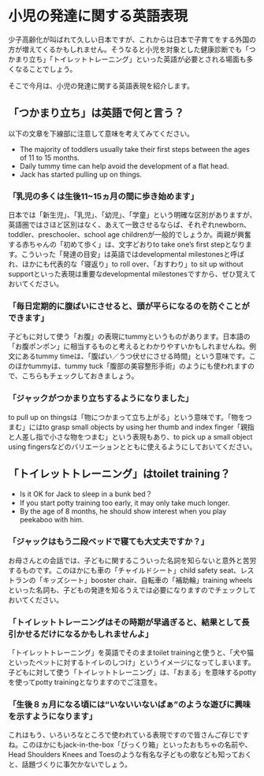 # 小児の発達に関する英語表現

少子高齢化が叫ばれて久しい日本ですが、これからは日本で子育てをする外国の方が増えてくるかもしれません。そうなると小児を対象とした健康診断でも「つかまり立ち」「トイレットトレーニング」といった英語が必要とされる場面も多くなることでしょう。

そこで今月は、小児の発達に関する英語表現を紹介します。

## 「つかまり立ち」は英語で何と言う？

以下の文章を下線部に注意して意味を考えてみてください。

- The majority of toddlers usually take their first steps between the ages of 11 to 15 months.
- Daily tummy time can help avoid the development of a flat head.
- Jack has started pulling up on things.

### 「乳児の多くは生後11~15ヵ月の間に歩き始めます」

日本では「新生児」、「乳児」、「幼児」、「学童」という明確な区別がありますが、英語圏ではさほど区別はなく、あえて一致させるならば、それぞれnewborn、toddler、preschooler、school age childrenが一般的でしょうか。両親が興奮する赤ちゃんの「初めて歩く」は、文字どおりto take one’s first stepとなります。こういった「発達の目安」は英語ではdevelopmental milestonesと呼ばれ、ほかにも代表的な「寝返り」to roll over、「おすわり」to sit up without supportといった表現は重要なdevelopmental milestonesですから、ぜひ覚えておいてください。

### 「毎日定期的に腹ばいにさせると、頭が平らになるのを防ぐことができます」

子どもに対して使う「お腹」の表現にtummyというものがあります。日本語の「お腹ポンポン」に相当するものと考えるとわかりやすいかもしれませんね。例文にあるtummy timeは、「腹ばい／うつ伏せにさせる時間」という意味です。このほかtummyは、tummy tuck「腹部の美容整形手術」のようにも使われますので、こちらもチェックしておきましょう。

### 「ジャックがつかまり立ちするようになりました」

to pull up on thingsは「物につかまって立ち上がる」という意味です。「物をつまむ」にはto grasp small objects by using her thumb and index finger「親指と人差し指で小さな物をつまむ」という表現もあり、to pick up a small object using fingersなどのバリエーションとともに使えるようにしておいてください。

## 「トイレットトレーニング」はtoilet training？

- Is it OK for Jack to sleep in a bunk bed？
- If you start potty training too early, it may only take much longer.
- By the age of 8 months, he should show interest when you play peekaboo with him.

### 「ジャックはもう二段ベッドで寝ても大丈夫ですか？」

お母さんとの会話では、子どもに関するこういった名詞を知らないと意外と苦労するものです。このほかにも車の「チャイルドシート」child safety seat、レストランの「キッズシート」booster chair、自転車の「補助輪」training wheelsといった名詞も、子どもの発達を知るうえでは必要になりますのでチェックしておいてください。

### 「トイレットトレーニングはその時期が早過ぎると、結果として長引かせるだけになるかもしれませんよ」

「トイレットトレーニング」を英語でそのままtoilet trainingと使うと、「犬や猫といったペットに対するトイレのしつけ」というイメージになってしまいます。子どもに対して使う「トイレットトレーニング」は、「おまる」を意味するpottyを使ってpotty trainingとなりますのでご注意を。

### 「生後８ヵ月になる頃には“いないいないばぁ”のような遊びに興味を示すようになります」

これはもう、いろいろなところで使われている表現ですので皆さんご存じですね。このほかにもjack-in-the-box「びっくり箱」といったおもちゃの名前や、Head Shoulders Knees and Toesのような有名な子どもの歌なども知っておくと、話題づくりに事欠かないでしょう。
